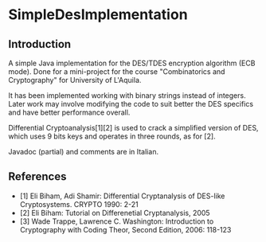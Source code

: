 # SimpleDesImplementation

## Introduction

A simple Java implementation for the DES/TDES encryption algorithm (ECB mode). 
Done for a mini-project for the course "Combinatorics and Cryptography" for University of L'Aquila.

It has been implemented working with binary strings instead of integers. Later work may involve
modifying the code to suit better the DES specifics and have better performance overall.

Differential Cryptoanalysis[1][2] is used to crack a simplified version of DES, which uses 9 bits keys
and operates in three rounds, as for [2].

Javadoc (partial) and comments are in Italian.


## References
* [1] Eli Biham, Adi Shamir: Differential Cryptanalysis of DES-like Cryptosystems. CRYPTO 1990: 2-21
* [2] Eli Biham: Tutorial on Differenetial Cryptanalysis, 2005
* [3] Wade Trappe, Lawrence C. Washington: Introduction to Cryptography with Coding Theor, Second Edition,
2006: 118-123
